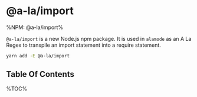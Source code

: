 # @a-la/import

%NPM: @a-la/import%

`@a-la/import` is a new Node.js npm package. It is used in `alamode` as an A La Regex to transpile an import statement into a require statement.

```sh
yarn add -E @a-la/import
```

## Table Of Contents

%TOC%
